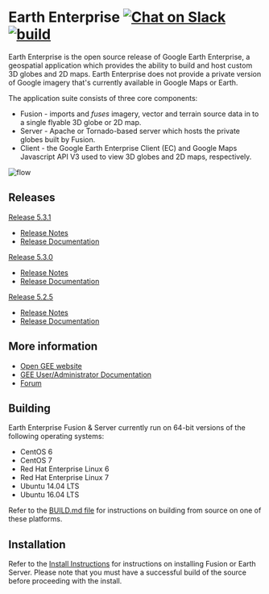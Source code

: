
# Earth Enterprise [![Chat on Slack][slack-img]][slack] [![build][travis-img]][travis]

Earth Enterprise is the open source release of Google Earth Enterprise, a
geospatial application which provides the ability to build and host custom 3D
globes and 2D maps. Earth Enterprise does not provide a private version of
Google imagery that's currently available in Google Maps or Earth.

The application suite consists of three core components:

* Fusion - imports and _fuses_ imagery, vector and terrain source data in to a
  single flyable 3D globe or 2D map.
* Server - Apache or Tornado-based server which hosts the private globes built
  by Fusion.
* Client - the Google Earth Enterprise Client (EC) and Google Maps Javascript
  API V3 used to view 3D globes and 2D maps, respectively.

![flow][flow]

## Releases

[Release 5.3.1](https://github.com/google/earthenterprise/releases/tag/5.3.1-1013.12)

* [Release Notes](https://www.opengee.org/geedocs/5.3.1/answer/7160008.html)
* [Release Documentation](https://www.opengee.org/geedocs/5.3.1/)

[Release 5.3.0](https://github.com/google/earthenterprise/releases/tag/5.3.0-891.12)

* [Release Notes](https://www.opengee.org/geedocs/5.3.0/answer/7160007.html)
* [Release Documentation](https://www.opengee.org/geedocs/5.3.0/)

[Release 5.2.5](https://github.com/google/earthenterprise/releases/tag/5.2.5-714.41)

* [Release Notes](https://www.opengee.org/geedocs/5.2.5/answer/7160006.html)
* [Release Documentation](https://www.opengee.org/geedocs/5.2.5/)

## More information

* [Open GEE website](https://www.opengee.org)
* [GEE User/Administrator Documentation](https://www.opengee.org/geedocs/)
* [Forum](https://groups.google.com/forum/#!forum/google-earth-enterprise)

## Building

Earth Enterprise Fusion & Server currently run on 64-bit versions of the
following operating systems:

* CentOS 6
* CentOS 7
* Red Hat Enterprise Linux 6
* Red Hat Enterprise Linux 7
* Ubuntu 14.04 LTS
* Ubuntu 16.04 LTS

Refer to the [BUILD.md file](./earth_enterprise/BUILD.md) for instructions on
building from source on one of these platforms.

## Installation

Refer to the [Install Instructions][install] for instructions on installing
Fusion or Earth Server. Please note that you must have a successful build of the
source before proceeding with the install.

[slack]: http://slack.opengee.org
[slack-img]: https://img.shields.io/badge/chat-on%20slack-ff69b4.svg
[travis]: https://travis-ci.org/google/earthenterprise/builds
[travis-img]: https://travis-ci.org/google/earthenterprise.svg?branch=master
[install]: https://github.com/google/earthenterprise/wiki/Install-Fusion-or-Earth-Server
[flow]: https://lh3.googleusercontent.com/ZGQH04lc2mYmw1JEx0Jvwiardw5H6cwrmRhSj75pSKF6r1FRwwYUBUIBnTE6n5uY071XV7__mmVDKdV6B1tEpUQwFNYnt1HBfxiz3Hrqbw99HUFQKVFnht11EkPz70xCtuhFlCi3
